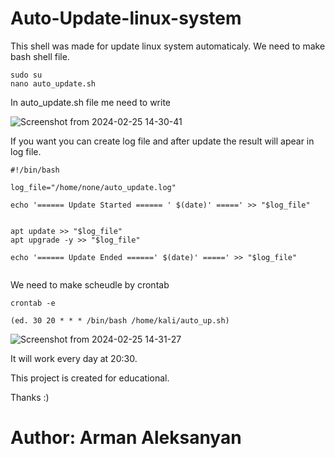 # Auto-Update-linux-system
This shell was made for update linux system automaticaly.
We need to make bash shell file. 

```
sudo su
nano auto_update.sh

```
In auto_update.sh file me need to write 

![Screenshot from 2024-02-25 14-30-41](https://github.com/arman-0201/Auto-Update-linux-system/assets/145873155/5379096f-e97f-43ce-8474-233d59ec992c)



If you want you can create log file and after update the result will apear in log file.

```
#!/bin/bash

log_file="/home/none/auto_update.log"

echo '====== Update Started ====== ' $(date)' =====' >> "$log_file"


apt update >> "$log_file"
apt upgrade -y >> "$log_file"

echo '====== Update Ended ======' $(date)' =====' >> "$log_file"


```

We need to make scheudle by crontab

```
crontab -e

(ed. 30 20 * * * /bin/bash /home/kali/auto_up.sh)
```
![Screenshot from 2024-02-25 14-31-27](https://github.com/arman-0201/Auto-Update-linux-system/assets/145873155/472412d6-9037-4cc6-85d1-b3c414bea301)


It will work every day at 20:30.

This project is created for educational.

Thanks :)


# Author: Arman Aleksanyan
